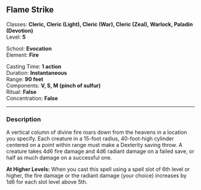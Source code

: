 ## Flame Strike

Classes: **Cleric, Cleric (Light), Cleric (War), Cleric (Zeal), Warlock, Paladin (Devotion)**  
Level: **5**  

School: **Evocation**  
Element: **Fire**  

Casting Time: **1 action**  
Duration: **Instantaneous**  
Range: **90 feet**  
Components: **V, S, M (pinch of sulfur)**  
Ritual: **False**  
Concentration: **False**  

------

### Description

A vertical column of divine fire roars down from the heavens in a location you specify. Each creature in a 15-foot radius, 40-foot-high cylinder centered on a point within range must make a Dexterity saving throw. A creature takes 4d6 fire damage and 4d6 radiant damage on a failed save, or half as much damage on a successful one.

**At Higher Levels:** When you cast this spell using a spell slot of 6th level or higher, the fire damage or the radiant damage (your choice) increases by 1d6 for each slot level above 5th.
